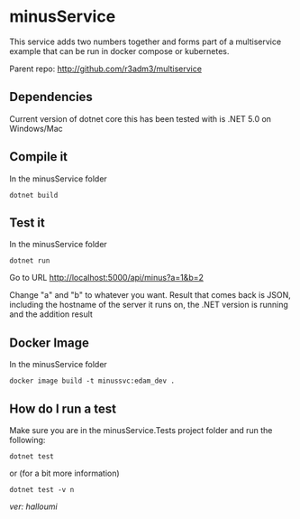 # minusService

This service adds two numbers together and forms part of a multiservice example that can be run in docker compose or kubernetes.

Parent repo: <http://github.com/r3adm3/multiservice>

## Dependencies

Current version of dotnet core this has been tested with is .NET 5.0 on Windows/Mac

## Compile it

In the minusService folder

```dotnetcore
dotnet build
```

## Test it

In the minusService folder

```dotnetcore
dotnet run
```

Go to URL <http://localhost:5000/api/minus?a=1&b=2>

Change "a" and "b" to whatever you want. Result that comes back is JSON, including the hostname of the server it runs on, the .NET version is running and the addition result

## Docker Image

In the minusService folder

```docker
docker image build -t minussvc:edam_dev .
```

## How do I run a test

Make sure you are in the minusService.Tests project folder and run the following:

```dotnetcore
dotnet test
```

or (for a bit more information)

```dotnetcore
dotnet test -v n
```
*ver: halloumi*
